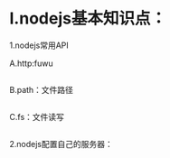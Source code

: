 # I.nodejs基本知识点：

1.nodejs常用API

A.http:fuwu

```js

```

B.path：文件路径

```js

```

C.fs：文件读写

```js

```



2.nodejs配置自己的服务器：

```js

```

